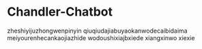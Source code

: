 # Chandler-Chatbot

zheshiyijuzhongwenpinyin
qiuqiudajiabuyaokanwodecaibidaima
meiyourenhecankaojiazhide
wodoushixiajbxiede
xiangxinwo
xiexie
